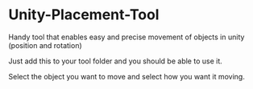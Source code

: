 # Unity-Placement-Tool
Handy tool that enables easy and precise movement of objects in unity (position and rotation)

Just add this to your tool folder and you should be able to use it.

Select the object you want to move and select how you want it moving.
